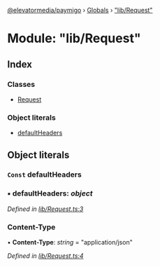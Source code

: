 [@elevatormedia/paymigo](../README.md) › [Globals](../globals.md) › ["lib/Request"](_lib_request_.md)

# Module: "lib/Request"

## Index

### Classes

-   [Request](../classes/_lib_request_.request.md)

### Object literals

-   [defaultHeaders](_lib_request_.md#const-defaultheaders)

## Object literals

### `Const` defaultHeaders

### ▪ **defaultHeaders**: _object_

_Defined in [lib/Request.ts:3](https://github.com/ELEVATORmedia/paymigo/blob/396f1ec/src/lib/Request.ts#L3)_

### Content-Type

• **Content-Type**: _string_ = "application/json"

_Defined in [lib/Request.ts:4](https://github.com/ELEVATORmedia/paymigo/blob/396f1ec/src/lib/Request.ts#L4)_
